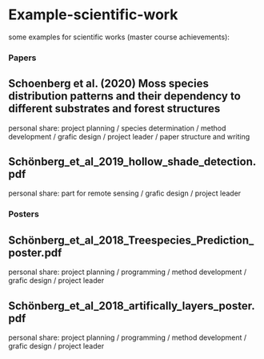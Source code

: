 # Example-scientific-work
some examples for scientific works (master course achievements):

### Papers
## Schoenberg et al. (2020) Moss species distribution patterns and their dependency to different substrates and forest structures
personal share: project planning / species determination / method development / grafic design / project leader / paper structure and writing

## Schönberg_et_al_2019_hollow_shade_detection.pdf
personal share: part for remote sensing / grafic design / project leader

### Posters
## Schönberg_et_al_2018_Treespecies_Prediction_poster.pdf
personal share: project planning / programming / method development / grafic design / project leader

## Schönberg_et_al_2018_artifically_layers_poster.pdf
personal share: project planning / programming / method development / grafic design / project leader

